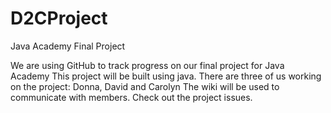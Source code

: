 # D2CProject
Java Academy Final Project

We are using GitHub to track progress on our final project for Java Academy
This project will be built using java.
There are three of us working on the project: Donna, David and Carolyn
The wiki will be used to communicate with members.
Check out the project issues.
